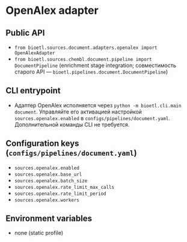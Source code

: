 # OpenAlex adapter

## Public API
- `from bioetl.sources.document.adapters.openalex import OpenAlexAdapter`
- `from bioetl.sources.chembl.document.pipeline import DocumentPipeline` (enrichment stage integration; совместимость старого API — `bioetl.pipelines.document.DocumentPipeline`)

## CLI entrypoint
- Адаптер OpenAlex исполняется через `python -m bioetl.cli.main document`.
  Управляйте его активацией настройкой `sources.openalex.enabled` в
  `configs/pipelines/document.yaml`. Дополнительной команды CLI не требуется.

## Configuration keys (`configs/pipelines/document.yaml`)
- `sources.openalex.enabled`
- `sources.openalex.base_url`
- `sources.openalex.batch_size`
- `sources.openalex.rate_limit_max_calls`
- `sources.openalex.rate_limit_period`
- `sources.openalex.workers`

## Environment variables
- none (static profile)
